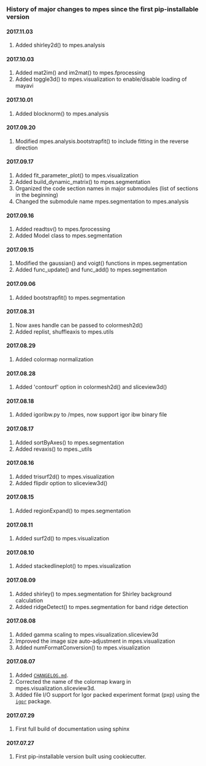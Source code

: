 ### History of major changes to mpes since the first pip-installable version

#### 2017.11.03
1. Added shirley2d() to mpes.analysis

#### 2017.10.03
1. Added mat2im() and im2mat() to mpes.fprocessing
2. Added toggle3d() to mpes.visualization to enable/disable loading of mayavi

#### 2017.10.01
1. Added blocknorm() to mpes.analysis

#### 2017.09.20
1. Modified mpes.analysis.bootstrapfit() to include fitting in the reverse direction

#### 2017.09.17
1. Added fit_parameter_plot() to mpes.visualization
2. Added build_dynamic_matrix() to mpes.segmentation
3. Organized the code section names in major submodules (list of sections in the beginning)
4. Changed the submodule name mpes.segmentation to mpes.analysis

#### 2017.09.16
1. Added readtsv() to mpes.fprocessing
2. Added Model class to mpes.segmentation

#### 2017.09.15
1. Modified the gaussian() and voigt() functions in mpes.segmentation
2. Added func_update() and func_add() to mpes.segmentation

#### 2017.09.06
1. Added bootstrapfit() to mpes.segmentation

#### 2017.08.31
1. Now axes handle can be passed to colormesh2d()
2. Added replist, shuffleaxis to mpes.utils

#### 2017.08.29
1. Added colormap normalization

#### 2017.08.28
1. Added 'contourf' option in colormesh2d() and sliceview3d() 

#### 2017.08.18
1. Added igoribw.py to /mpes, now support igor ibw binary file

#### 2017.08.17
1. Added sortByAxes() to mpes.segmentation
2. Added revaxis() to mpes._utils

#### 2017.08.16
1. Added trisurf2d() to mpes.visualization
2. Added flipdir option to sliceview3d()

#### 2017.08.15
1. Added regionExpand() to mpes.segmentation

#### 2017.08.11
1. Added surf2d() to mpes.visualization

#### 2017.08.10
1. Added stackedlineplot() to mpes.visualization

#### 2017.08.09
1. Added shirley() to mpes.segmentation for Shirley background calculation
2. Added ridgeDetect() to mpes.segmentation for band ridge detection

#### 2017.08.08
1. Added gamma scaling to mpes.visualization.sliceview3d
2. Improved the image size auto-adjustment in mpes.visualization
3. Added numFormatConversion() to mpes.visualization

#### 2017.08.07
1. Added [`CHANGELOG.md`](https://github.com/RealPolitiX/mpes/edit/master/CHANGELOG.md).
2. Corrected the name of the colormap kwarg in mpes.visualization.sliceview3d.
3. Added file I/O support for Igor packed experiment format (pxp) using the [`igor`](https://github.com/wking/igor) package.

#### 2017.07.29
1. First full build of documentation using sphinx

#### 2017.07.27
1. First pip-installable version built using cookiecutter.
